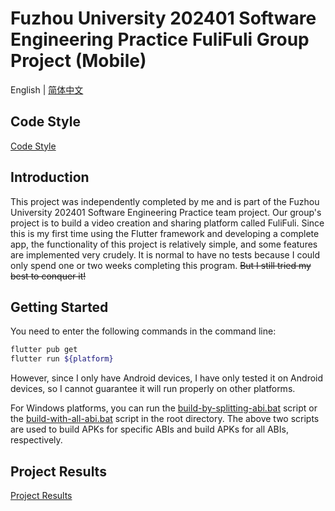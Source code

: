 # Fuzhou University 202401 Software Engineering Practice FuliFuli Group Project (Mobile)

English | [简体中文](README.zh-CN.md)

## Code Style

[Code Style](codestyle.zh-CN.md)

## Introduction

This project was independently completed by me and is part of the Fuzhou University 202401 Software Engineering Practice team project.
Our group's project is to build a video creation and sharing platform called FuliFuli.
Since this is my first time using the Flutter framework and developing a complete app, the functionality of this project is relatively
simple, and some features are implemented very crudely.
It is normal to have no tests because I could only spend one or two weeks completing this program.
~~But I still tried my best to conquer it!~~

## Getting Started

You need to enter the following commands in the command line:

```bash
flutter pub get
flutter run ${platform}
```

However, since I only have Android devices, I have only tested it on Android devices, so I cannot guarantee it will run properly on other
platforms.

For Windows platforms, you can run the [build-by-splitting-abi.bat](build-by-splitting-abi.bat) script or
the [build-with-all-abi.bat](build-with-all-abi.bat) script in the root directory.
The above two scripts are used to build APKs for specific ABIs and build APKs for all ABIs, respectively.

## Project Results

[Project Results](project_overview.zh-CN.md)